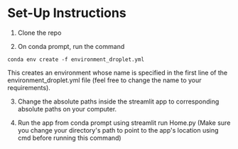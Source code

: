 # Set-Up Instructions

1. Clone the repo

2. On conda prompt, run the command 
```
conda env create -f environment_droplet.yml
```
This creates an environment whose name is specified in the first line of the environment_droplet.yml file (feel free to change the name to your requirements). 

3. Change the absolute paths inside the streamlit app to corresponding absolute paths on your computer.

4. Run the app from conda prompt using streamlit run Home.py 
(Make sure you change your directory's path to point to the app's location using cmd before running this command)
